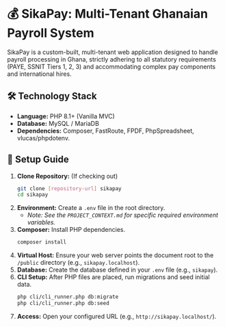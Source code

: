 # 💰 SikaPay: Multi-Tenant Ghanaian Payroll System

SikaPay is a custom-built, multi-tenant web application designed to handle payroll processing in Ghana, strictly adhering to all statutory requirements (PAYE, SSNIT Tiers 1, 2, 3) and accommodating complex pay components and international hires.

## 🛠️ Technology Stack

* **Language:** PHP 8.1+ (Vanilla MVC)
* **Database:** MySQL / MariaDB
* **Dependencies:** Composer, FastRoute, FPDF, PhpSpreadsheet, vlucas/phpdotenv.

## 🚀 Setup Guide

1.  **Clone Repository:** (If checking out)
    ```bash
    git clone [repository-url] sikapay
    cd sikapay
    ```
2.  **Environment:** Create a `.env` file in the root directory.
    * *Note: See the `PROJECT_CONTEXT.md` for specific required environment variables.*
3.  **Composer:** Install PHP dependencies.
    ```bash
    composer install
    ```
4.  **Virtual Host:** Ensure your web server points the document root to the `/public` directory (e.g., `sikapay.localhost`).
5.  **Database:** Create the database defined in your `.env` file (e.g., `sikapay`).
6.  **CLI Setup:** After PHP files are placed, run migrations and seed initial data.
    ```bash
    php cli/cli_runner.php db:migrate
    php cli/cli_runner.php db:seed
    ```
7.  **Access:** Open your configured URL (e.g., `http://sikapay.localhost/`).